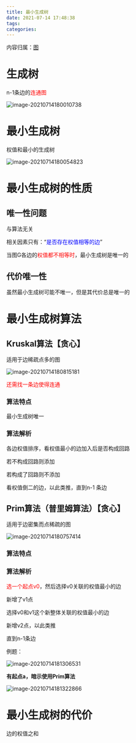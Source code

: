 ```yaml
---
title: 最小生成树
date: 2021-07-14 17:48:38
tags:
categories:
---
```


内容归属：[图](http://freejim.icu/2021/07/11/%E5%9B%BE/)



# 生成树

n-1条边的<font color=red>连通图</font>

![image-20210714180010738](https://gitee.com/simple_one1/pic/raw/master/image-20210714180010738.png)



# 最小生成树

权值和最小的生成树

![image-20210714180054823](https://gitee.com/simple_one1/pic/raw/master/image-20210714180054823.png)





# 最小生成树的性质

## 唯一性问题

与算法无关

相关因素只有：“<font color=blue>是否存在权值相等的边</font>”

当图G各边的<font color=red>权值都不相等时</font>，最小生成树是唯一的



## 代价唯一性

虽然最小生成树可能不唯一，但是其代价总是唯一的











# 最小生成树算法



## Kruskal算法【贪心】

适用于边稀疏点多的图

![image-20210714180815181](https://gitee.com/simple_one1/pic/raw/master/image-20210714180815181.png)

<font color=red>还需找一条边使得连通</font>



### 算法特点

最小生成树唯一







### 算法解析

各边权值排序，看权值最小的边加入后是否构成回路

若不构成回路则添加

若构成了回路则不添加

看权值倒二的边，以此类推，直到n-1 条边







## Prim算法（普里姆算法）【贪心】

适用于边密集而点稀疏的图

![image-20210714180757414](https://gitee.com/simple_one1/pic/raw/master/image-20210714180757414.png)

### 算法特点







### 算法解析

<font color=red>选一个起点v0</font>，然后选择v0关联的权值最小的边

新增了v1点

选择v0和v1这个新整体关联的权值最小的边

新增v2点，以此类推

直到n-1条边



例题：



![image-20210714181306531](https://gitee.com/simple_one1/pic/raw/master/image-20210714181306531.png)

**有起点a，暗示使用Prim算法**

![image-20210714181322866](https://gitee.com/simple_one1/pic/raw/master/image-20210714181322866.png)



# 最小生成树的代价

边的权值之和